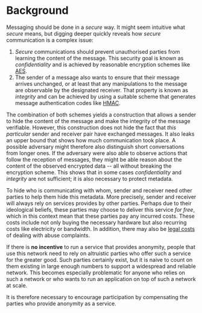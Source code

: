 <!-- ---
description: An introduction to the motivations behind HOPR.
--- -->

# Background

Messaging should be done in a _secure_ way. It might seem intuitive what _secure_ means, but digging deeper quickly reveals how _secure_ communication is a complex issue:

1. _Secure_ communications should prevent unauthorised parties from learning the content of the message. This security goal is known as _confidentiality_ and is achieved by reasonable encryption schemes like [AES](https://en.wikipedia.org/wiki/Advanced_Encryption_Standard).
2. The sender of a message also wants to ensure that their message arrives unchanged, or at least that any manipulations to the message are observable by the designated receiver. That property is known as _integrity_ and can be achieved by using a suitable scheme that generates message authentication codes like [HMAC](https://en.wikipedia.org/wiki/HMAC).

The combination of both schemes yields a construction that allows a sender to hide the content of the message and make the integrity of the message verifiable. However, this construction does not hide the fact that _this particular_ sender and receiver pair have exchanged messages. It also leaks an upper bound that shows how much communication took place. A possible adversary might therefore also distinguish short conversations from longer ones. If the adversary were also able to observe actions that follow the reception of messages, they might be able reason about the content of the observed encrypted data -- all without breaking the encryption scheme. This shows that in some cases _confidentiality_ and _integrity_ are not sufficient; it is also necessary to protect metadata.

To hide who is communicating with whom, sender and receiver need other parties to help them hide this metadata. More precisely, sender and receiver will always rely on services provides by other parties. Perhaps due to their ideological beliefs, these parties may choose to deliver this service _for free_, which in this context mean that these parties pay any incurred costs. These costs include not only buying the necessary hardware but also recurring costs like electricity or bandwidth. In addition, there may also be [legal costs](https://trac.torproject.org/projects/tor/wiki/TorRelayGuide#Legalconsiderationsforexitrelayoperators) of dealing with abuse complaints.

If there is **no incentive** to run a service that provides anonymity, people that use this network need to rely on altruistic parties who offer such a service for the greater good. Such parties certainly exist, but it is naive to count on them existing in large enough numbers to support a widespread and reliable network. This becomes especially problematic for anyone who relies on such a network or who wants to run an application on top of such a network at scale.

It is therefore necessary to encourage participation by compensating the parties who provide anonymity as a service.
